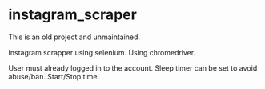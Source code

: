 # instagram_scraper
This is an old project and unmaintained.

Instagram scrapper using selenium. Using chromedriver.

User must already logged in to the account. Sleep timer can be set to avoid abuse/ban. Start/Stop time.
